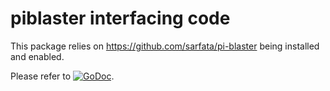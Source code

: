 # piblaster interfacing code

This package relies on https://github.com/sarfata/pi-blaster being installed and
enabled.

Please refer to
[![GoDoc](https://godoc.org/github.com/maruel/dlibox/go/pio/buses/piblaster?status.svg)](https://godoc.org/github.com/maruel/dlibox/go/pio/buses/piblaster).
